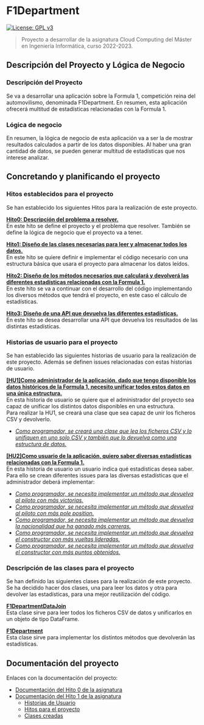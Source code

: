 # F1Department
[![License: GPL v3](https://img.shields.io/badge/License-GPLv3-blue.svg)](https://www.gnu.org/licenses/gpl-3.0)
>Proyecto a desarrollar de la asignatura Cloud Computing del Máster en Ingeniería Informática, curso 2022-2023.

## Descripción del Proyecto y Lógica de Negocio
### Descripción del Proyecto
Se va a desarrollar una aplicación sobre la Formula 1, competición reina del automovilismo, denominada F1Department. En resumen, esta aplicación ofrecerá multitud de estadísticas relacionadas con la Formula 1.

### Lógica de negocio
En resumen, la lógica de negocio de esta aplicación va a ser la de mostrar resultados calculados a partir de los datos disponibles. Al haber una gran cantidad de datos, se pueden generar multitud de estadísticas que nos interese analizar.


## Concretando y planificando el proyecto
### Hitos establecidos para el proyecto
Se han establecido los siguientes Hitos para la realización de este proyecto.

**[Hito0: Descripción del problema a resolver.](https://github.com/Nastard/F1Department/milestone/1)**\
En este hito se define el proyecto  y el problema que resolver. También se define la lógica de negocio que el proyecto va a tener.

**[Hito1: Diseño de las clases necesarias para leer y almacenar todos los datos.](https://github.com/Nastard/F1Department/milestone/2)**\
En este hito se quiere definir e implementar el código necesario con una estructura básica que usara el proyecto para almacenar los datos leídos.

**[Hito2: Diseño de los métodos necesarios que calculará y devolverá las diferentes estadísticas relacionadas con la Formula 1.](https://github.com/Nastard/F1Department/milestone/3)**\
En este hito se va a continuar con el desarrollo del código implementando los diversos métodos que tendrá el proyecto, en este caso el cálculo de estadísticas.

**[Hito3: Diseño de una API que devuelva las diferentes estadísticas.](https://github.com/Nastard/F1Department/milestone/4)**\
En este hito se desea desarrollar una API que devuelva los resultados de las distintas estadísticas.

### Historias de usuario para el proyecto
Se han establecido las siguientes historias de usuario para la realización de este proyecto. Además se definen issues relacionadas con estas historias de usuario.

**[[HU1]Como administrador de la aplicación, dado que tengo disponible los datos históricos de la Formula 1, necesito unificar todos estos datos en una única estructura.](https://github.com/Nastard/F1Department/issues/4)**\
En esta historia de usuario se quiere que el administrador del proyecto sea capaz de unificar los distintos datos disponibles en una estructura.\
Para realizar la HU1, se creará una clase que sea capaz de unir los ficheros CSV y devolverlo.
- *[Como programador, se creará una clase que lea los ficheros CSV y lo unifiquen en uno solo CSV y también que lo devuelva como una estructura de datos.](https://github.com/Nastard/F1Department/issues/6)*

**[[HU2]Como usuario de la aplicación, quiero saber diversas estadísticas relacionadas con la Formula 1.](https://github.com/Nastard/F1Department/issues/5)**\
En esta historia de usuario un usuario indica qué estadísticas desea saber.\
Para ello se crean diferentes issues para las diversas estadísticas que el administrador deberá implementar:
- *[Como programador, se necesita implementar un método que devuelva al piloto con más victorias.](https://github.com/Nastard/F1Department/issues/7)*
- *[Como programador, se necesita implementar un método que devuelva al piloto con más pole position.](https://github.com/Nastard/F1Department/issues/8)*
- *[Como programador, se necesita implementar un método que devuelva la nacionalidad que ha ganado más carreras.](https://github.com/Nastard/F1Department/issues/9)*
- *[Como programador, se necesita implementar un método que devuelva el constructor con más vueltas lideradas.](https://github.com/Nastard/F1Department/issues/10)*
- *[Como programador, se necesita implementar un método que devuelva el constructor con más puntos obtenidos.](https://github.com/Nastard/F1Department/issues/11)*

### Descripción de las clases para el proyecto
Se han definido las siguientes clases para la realización de este proyecto. Se ha decidido hacer dos clases, una para leer los datos y otra para devolver las estadísticas, para una mejor reutilización del código.

**[F1DepartmentDataJoin](../../f1department/f1department_data_join.py)**\
Esta clase sirve para leer todos los ficheros CSV de datos y unificarlos en un objeto de tipo DataFrame.

**[F1Department](../../f1department/f1department.py)**\
Esta clase sirve para implementar los distintos métodos que devolverán las estadísticas.   


## Documentación del proyecto
Enlaces con la documentación del proyecto:
* [Documentación del Hito 0 de la asignatura](./docs/hito0/README.md)
* [Documentación del Hito 1 de la asignatura](./docs/hito1/README.md)
	* [Historias de Usuario](./docs/hito1/historiasUsuario.md)
	* [Hitos para el proyecto](./docs/hito1/hitosProyecto.md)
	* [Clases creadas](./docs/hito1/descripcionClases.md)
